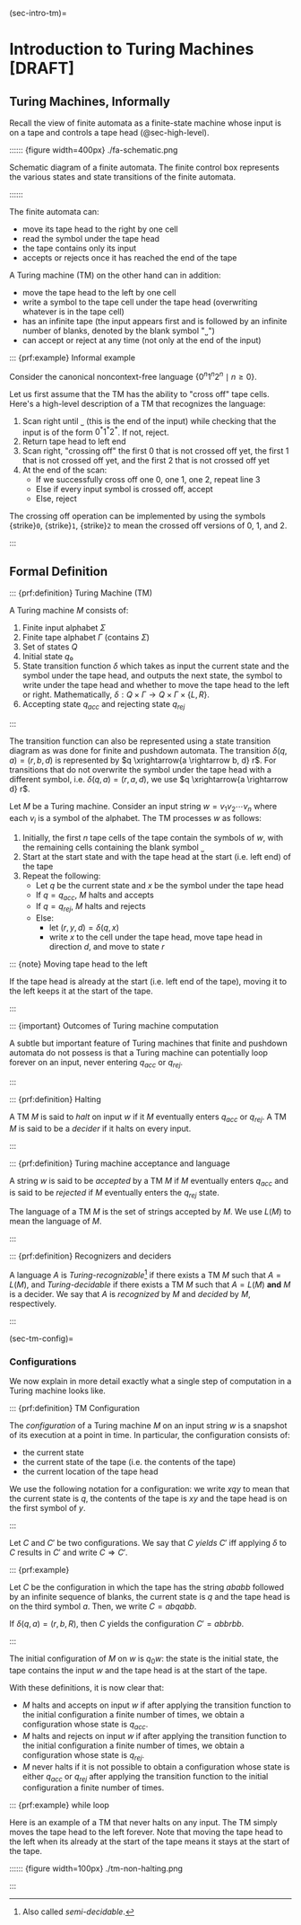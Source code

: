 (sec-intro-tm)=

# Introduction to Turing Machines \[DRAFT\]

## Turing Machines, Informally

Recall the view of finite automata as a finite-state machine whose input
is on a tape and controls a tape head (@sec-high-level).

:::::: {figure width=400px} ./fa-schematic.png

Schematic diagram of a finite automata. The finite control box
represents the various states and state transitions of the finite
automata.

::::::

The finite automata can:

- move its tape head to the right by one cell
- read the symbol under the tape head
- the tape contains only its input
- accepts or rejects once it has reached the end of the tape

A Turing machine (TM) on the other hand can in addition:

- move the tape head to the left by one cell
- write a symbol to the tape cell under the tape head (overwriting
  whatever is in the tape cell)
- has an infinite tape (the input appears first and is followed by an
  infinite number of blanks, denoted by the blank symbol "˽")
- can accept or reject at any time (not only at the end of the input)

::: {prf:example} Informal example

Consider the canonical noncontext-free language
$\{0^n1^n2^n \mid n \geq 0\}$.

Let us first assume that the TM has the ability to "cross off" tape
cells. Here's a high-level description of a TM that recognizes the
language:

1.  Scan right until ˽ (this is the end of the input) while checking
    that the input is of the form $0^*1^*2^*$. If not, reject.
2.  Return tape head to left end
3.  Scan right, "crossing off" the first $0$ that is not crossed off
    yet, the first $1$ that is not crossed off yet, and the first $2$
    that is not crossed off yet
4.  At the end of the scan:
    - If we successfully cross off one $0$, one $1$, one $2$, repeat
      line 3
    - Else if every input symbol is crossed off, accept
    - Else, reject

The crossing off operation can be implemented by using the symbols {strike}`0`, {strike}`1`, {strike}`2` to mean the crossed off versions of 0, 1, and 2.

:::

## Formal Definition

::: {prf:definition} Turing Machine (TM)

A Turing machine $M$ consists of:

1.  Finite input alphabet $Σ$
2.  Finite tape alphabet $\Gamma$ (contains $\Sigma$)
3.  Set of states $Q$
4.  Initial state $q₀$
5.  State transition function $\delta$ which takes as input the current
    state and the symbol under the tape head, and outputs the next
    state, the symbol to write under the tape head and whether to move
    the tape head to the left or right. Mathematically,
    $\delta : Q × \Gamma → Q \times \Gamma \times \{L,R\}$.
6.  Accepting state $q_{acc}$ and rejecting state $q_{rej}$

:::

The transition function can also be represented using a state transition
diagram as was done for finite and pushdown automata. The transition
$\delta(q,a) = (r,b,d)$ is represented by
$q \xrightarrow{a \rightarrow b, d} r$. For transitions that do not
overwrite the symbol under the tape head with a different symbol, i.e.
$\delta(q,a) = (r,a,d)$, we use $q \xrightarrow{a \rightarrow d} r$.

Let $M$ be a Turing machine. Consider an input string
$w = v_1 v_2 \cdots v_n$ where each $v_i$ is a symbol of the alphabet.
The TM processes $w$ as follows:

1.  Initially, the first $n$ tape cells of the tape contain the symbols
    of $w$, with the remaining cells containing the blank symbol ˽
2.  Start at the start state and with the tape head at the start (i.e.
    left end) of the tape
3.  Repeat the following:
    - Let $q$ be the current state and $x$ be the symbol under the tape
      head
    - If $q = q_{acc}$, $M$ halts and accepts
    - If $q = q_{rej}$, $M$ halts and rejects
    - Else:
      - let $(r,y,d) = \delta(q,x)$
      - write $x$ to the cell under the tape head, move tape head in
        direction $d$, and move to state $r$

::: {note} Moving tape head to the left

If the tape head is already at the start (i.e. left end of the tape),
moving it to the left keeps it at the start of the tape.

:::

::: {important} Outcomes of Turing machine computation

A subtle but important feature of Turing machines that finite and
pushdown automata do not possess is that a Turing machine can
potentially loop forever on an input, never entering $q_{acc}$ or
$q_{rej}$.

:::

::: {prf:definition} Halting

A TM $M$ is said to *halt* on input $w$ if it $M$ eventually enters
$q_{acc}$ or $q_{rej}$. A TM $M$ is said to be a *decider* if it halts
on every input.

:::

::: {prf:definition} Turing machine acceptance and language

A string $w$ is said to be *accepted* by a TM $M$ if $M$ eventually
enters $q_{acc}$ and is said to be *rejected* if $M$ eventually enters
the $q_{rej}$ state.

The language of a TM $M$ is the set of strings accepted by $M$. We use
$L(M)$ to mean the language of $M$.

:::

::: {prf:definition} Recognizers and deciders

A language $A$ is *Turing-recognizable*[^1] if there exists a TM $M$
such that $A = L(M)$, and *Turing-decidable* if there exists a TM $M$
such that $A = L(M)$ **and** $M$ is a decider. We say that $A$ is
*recognized* by $M$ and *decided* by $M$, respectively.

:::

(sec-tm-config)=

### Configurations

We now explain in more detail exactly what a single step of computation
in a Turing machine looks like.

::: {prf:definition} TM Configuration

The *configuration* of a Turing machine $M$ on an input string $w$ is a
snapshot of its execution at a point in time. In particular, the
configuration consists of:

- the current state
- the current state of the tape (i.e. the contents of the tape)
- the current location of the tape head

We use the following notation for a configuration: we write $xqy$ to
mean that the current state is $q$, the contents of the tape is $xy$ and
the tape head is on the first symbol of $y$.

:::

Let $C$ and $C'$ be two configurations. We say that $C$ *yields* $C'$
iff applying $\delta$ to $C$ results in $C'$ and write
$C \Rightarrow C'$.

::: {prf:example}

Let $C$ be the configuration in which the tape has the string $ababb$
followed by an infinite sequence of blanks, the current state is $q$ and
the tape head is on the third symbol $a$. Then, we write $C = abqabb$.

If $\delta(q,a) = (r,b,R)$, then $C$ yields the configuration
$C' = abbrbb$.

:::

The initial configuration of $M$ on $w$ is $q_0w$: the state is the
initial state, the tape contains the input $w$ and the tape head is at
the start of the tape.

With these definitions, it is now clear that:

- $M$ halts and accepts on input $w$ if after applying the transition
  function to the initial configuration a finite number of times, we
  obtain a configuration whose state is $q_{acc}$.
- $M$ halts and rejects on input $w$ if after applying the transition
  function to the initial configuration a finite number of times, we
  obtain a configuration whose state is $q_{rej}$.
- $M$ never halts if it is not possible to obtain a configuration whose
  state is either $q_{acc}$ or $q_{rej}$ after applying the transition
  function to the initial configuration a finite number of times.

::: {prf:example} while loop

Here is an example of a TM that never halts on any input. The TM simply
moves the tape head to the left forever. Note that moving the tape head
to the left when its already at the start of the tape means it stays at
the start of the tape.

:::::: {figure width=100px} ./tm-non-halting.png

:::

[^1]: Also called *semi-decidable*.
